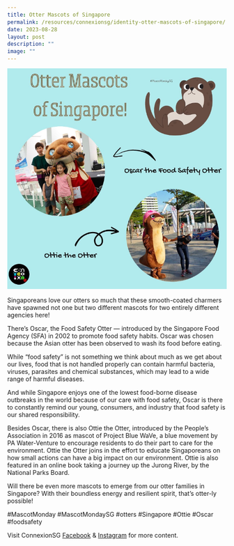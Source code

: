 ```yaml
---
title: Otter Mascots of Singapore
permalink: /resources/connexionsg/identity-otter-mascots-of-singapore/
date: 2023-08-28
layout: post
description: ""
image: ""
---
```

![](/images/connexionsg/2023/otter%20ig.PNG)

Singaporeans love our otters so much that these smooth-coated charmers have spawned not one but two different mascots for two entirely different agencies here!

There’s Oscar, the Food Safety Otter — introduced by the Singapore Food Agency (SFA) in 2002 to promote food safety habits. Oscar was chosen because the Asian otter has been observed to wash its food before eating.

While “food safety” is not something we think about much as we get about our lives, food that is not handled properly can contain harmful bacteria, viruses, parasites and chemical substances, which may lead to a wide range of harmful diseases.

And while Singapore enjoys one of the lowest food-borne disease outbreaks in the world because of our care with food safety, Oscar is there to constantly remind our young, consumers, and industry that food safety is our shared responsibility.

Besides Oscar, there is also Ottie the Otter, introduced by the People’s Association in 2016 as mascot of Project Blue WaVe, a blue movement by PA Water-Venture to encourage residents to do their part to care for the environment. Ottie the Otter joins in the effort to educate Singaporeans on how small actions can have a big impact on our environment. Ottie is also featured in an online book taking a journey up the Jurong River, by the National Parks Board.

Will there be even more mascots to emerge from our otter families in Singapore? With their boundless energy and resilient spirit, that’s otter-ly possible!

#MascotMonday #MascotMondaySG #otters #Singapore #Ottie #Oscar #foodsafety

Visit ConnexionSG <a target="_blank" href="https://www.facebook.com/ConnexionSG">Facebook</a> &amp; <a target="_blank" href="https://www.instagram.com/connexionsg/">Instagram</a> for more content.